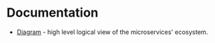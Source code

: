 # Documentation

*  [Diagram](./System_Architecture_Overview.pdf) - high level logical view of the microservices' ecosystem.

